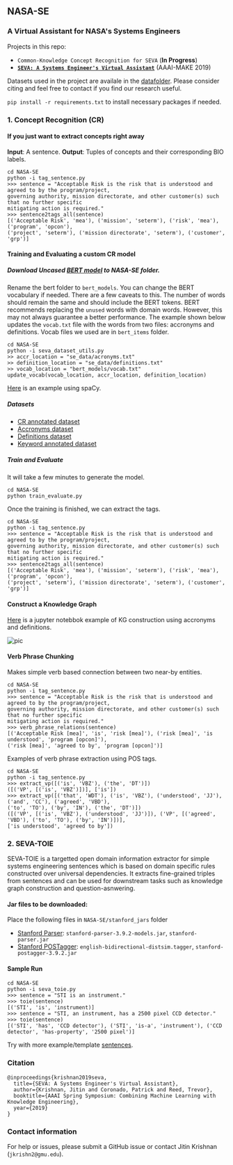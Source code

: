 ## NASA-SE


### A Virtual Assistant for NASA's Systems Engineers

Projects in this repo:
*   `Common-Knowledge Concept Recognition for SEVA` (**In Progress**)
*   **[`SEVA: A Systems Engineer's Virtual Assistant`](http://ceur-ws.org/Vol-2350/paper3.pdf)** (AAAI-MAKE 2019)

Datasets used in the project are availale in the [datafolder](https://github.com/jitinkrishnan/NASA-SE/blob/master/se_data). 
Please consider citing and feel free to contact if you find our research useful.

```pip install -r requirements.txt``` to install necessary packages if needed.

### 1. Concept Recognition (CR)


#### If you just want to extract concepts right away

**Input**: A sentence.
**Output**: Tuples of concepts and their corresponding BIO labels.
```
cd NASA-SE
python -i tag_sentence.py
>>> sentence = "Acceptable Risk is the risk that is understood and agreed to by the program/project,
governing authority, mission directorate, and other customer(s) such that no further specific 
mitigating action is required."
>>> sentence2tags_all(sentence)
[('Acceptable Risk', 'mea'), ('mission', 'seterm'), ('risk', 'mea'), ('program', 'opcon'), 
('project', 'seterm'), ('mission directorate', 'seterm'), ('customer', 'grp')]
```
#### Training and Evaluating a custom CR model

##### Download Uncased [BERT model](https://github.com/google-research/bert) to NASA-SE folder.
Rename the bert folder to ```bert_models```. You can change the BERT vocabulary if needed. There are a few caveats to this. The number of words should remain the same and should include the BERT tokens. BERT recommends replacing the `unused` words with domain words. However, this may not always guarantee a better performance. The example shown below updates the ```vocab.txt``` file with the words from two files: accronyms and definitions. Vocab files we used are in ```bert_items``` folder.
```
cd NASA-SE
python -i seva_dataset_utils.py
>> accr_location = "se_data/acronyms.txt"
>> definition_location = "se_data/definitions.txt"
>> vocab_location = "bert_models/vocab.txt"
update_vocab(vocab_location, accr_location, definition_location)
```
[Here](https://github.com/jitinkrishnan/NASA-SE/blob/master/SPacy-CR-Example.ipynb) is an example using spaCy.

##### Datasets
* [CR annotated dataset](https://github.com/jitinkrishnan/NASA-SE/blob/master/se_data/se_ner_annotated.tsv) 
* [Accronyms dataset](https://github.com/jitinkrishnan/NASA-SE/blob/master/se_data/acronyms.txt)
* [Definitions dataset](https://github.com/jitinkrishnan/NASA-SE/blob/master/se_data/definitions.txt)
* [Keyword annotated dataset](https://github.com/jitinkrishnan/NASA-SE/blob/master/se_data/keywords2annotate.txt)

##### Train and Evaluate
It will take a few minutes to generate the model.
```
cd NASA-SE
python train_evaluate.py
```
Once the training is finished, we can extract the tags.
```
cd NASA-SE
python -i tag_sentence.py
>>> sentence = "Acceptable Risk is the risk that is understood and agreed to by the program/project,
governing authority, mission directorate, and other customer(s) such that no further specific 
mitigating action is required."
>>> sentence2tags_all(sentence)
[('Acceptable Risk', 'mea'), ('mission', 'seterm'), ('risk', 'mea'), ('program', 'opcon'), 
('project', 'seterm'), ('mission directorate', 'seterm'), ('customer', 'grp')]
```

#### Construct a Knowledge Graph
[Here](https://github.com/jitinkrishnan/NASA-SE/blob/master/SEVA_KG_Example.ipynb) is a jupyter notebbok example of KG construction using accronyms and definitions.

![pic](https://github.com/jitinkrishnan/NASA-SE/blob/master/kg_example.png)

#### Verb Phrase Chunking
Makes simple verb based connection between two near-by entities.
```
cd NASA-SE
python -i tag_sentence.py
>>> sentence = "Acceptable Risk is the risk that is understood and agreed to by the program/project,
governing authority, mission directorate, and other customer(s) such that no further specific 
mitigating action is required."
>>> verb_phrase_relations(sentence)
[('Acceptable Risk [mea]', 'is', 'risk [mea]'), ('risk [mea]', 'is understood', 'program [opcon]'),
('risk [mea]', 'agreed to by', 'program [opcon]')]
```
Examples of verb phrase extraction using POS tags.
```
cd NASA-SE
python -i tag_sentence.py
>>> extract_vp([('is', 'VBZ'), ('the', 'DT')])
([('VP', [('is', 'VBZ')])], ['is'])
>>> extract_vp([('that', 'WDT'), ('is', 'VBZ'), ('understood', 'JJ'), ('and', 'CC'), ('agreed', 'VBD'),
('to', 'TO'), ('by', 'IN'), ('the', 'DT')])
([('VP', [('is', 'VBZ'), ('understood', 'JJ')]), ('VP', [('agreed', 'VBD'), ('to', 'TO'), ('by', 'IN')])],
['is understood', 'agreed to by'])
```

### 2. SEVA-TOIE

SEVA-TOIE is a targetted open domain information extractor for simple systems engineering sentences which is based on domain specific rules constructed over universal dependencies. It extracts fine-grained triples from sentences and can be used for downstream tasks such as knowledge graph construction and question-asnwering.

#### Jar files to be downloaded:
Place the following files in ```NASA-SE/stanford_jars``` folder
* [Stanford Parser](https://nlp.stanford.edu/software/lex-parser.shtml): ```stanford-parser-3.9.2-models.jar```, ```stanford-parser.jar```
* [Stanford POSTagger](https://nlp.stanford.edu/software/tagger.shtml): ```english-bidirectional-distsim.tagger```, ```stanford-postagger-3.9.2.jar```

#### Sample Run
```
cd NASA-SE
python -i seva_toie.py
>>> sentence = "STI is an instrument."
>>> toie(sentence)
[('STI', 'is', 'instrument)]
>>> sentence = "STI, an instrument, has a 2500 pixel CCD detector."
>>> toie(sentence)
[('STI', 'has', 'CCD detector'), ('STI', 'is-a', 'instrument'), ('CCD detector', 'has-property', '2500 pixel')]
```
Try with more example/template [sentences](https://github.com/jitinkrishnan/NASA-SE/blob/master/se_data/seva-toie-sentences.txt).

### Citation
```
@inproceedings{krishnan2019seva,
  title={SEVA: A Systems Engineer's Virtual Assistant},
  author={Krishnan, Jitin and Coronado, Patrick and Reed, Trevor},
  booktitle={AAAI Spring Symposium: Combining Machine Learning with Knowledge Engineering},
  year={2019}
}
```

### Contact information

For help or issues, please submit a GitHub issue or contact Jitin Krishnan (`jkrishn2@gmu.edu`).
